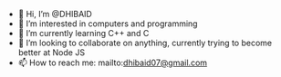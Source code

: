 - 👋 Hi, I’m @DHIBAID
- 👀 I’m interested in computers and programming
- 🌱 I’m currently learning C++ and C
- 💞️ I’m looking to collaborate on anything, currently trying to become better at Node JS
- 📫 How to reach me: mailto:dhibaid07@gmail.com

<!---
DHIBAID/DHIBAID is a ✨ special ✨ repository because its `README.md` (this file) appears on your GitHub profile.
You can click the Preview link to take a look at your changes.
--->
